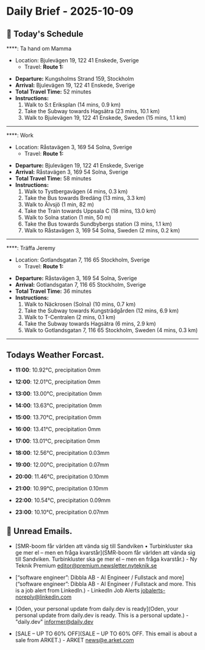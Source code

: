 # Daily Brief - 2025-10-09

## 📅 Today's Schedule


****: Ta hand om Mamma
  - Location: Bjulevägen 19, 122 41 Enskede, Sverige
      - Travel: **Route 1:**

*   **Departure:** Kungsholms Strand 159, Stockholm
*   **Arrival:** Bjulevägen 19, 122 41 Enskede, Sverige
*   **Total Travel Time:** 52 minutes
*   **Instructions:**
    1.  Walk to S:t Eriksplan (14 mins, 0.9 km)
    2.  Take the Subway towards Hagsätra (23 mins, 10.1 km)
    3.  Walk to Bjulevägen 19, 122 41 Enskede, Sweden (15 mins, 1.1 km)
----------------------------------


****: Work
  - Location: Råstavägen 3, 169 54 Solna, Sverige
      - Travel: **Route 1:**

*   **Departure:** Bjulevägen 19, 122 41 Enskede, Sverige
*   **Arrival:** Råstavägen 3, 169 54 Solna, Sverige
*   **Total Travel Time:** 58 minutes
*   **Instructions:**
    1.  Walk to Tystbergavägen (4 mins, 0.3 km)
    2.  Take the Bus towards Bredäng (13 mins, 3.3 km)
    3.  Walk to Älvsjö (1 min, 82 m)
    4.  Take the Train towards Uppsala C (18 mins, 13.0 km)
    5.  Walk to Solna station (1 min, 50 m)
    6.  Take the Bus towards Sundbybergs station (3 mins, 1.1 km)
    7.  Walk to Råstavägen 3, 169 54 Solna, Sweden (2 mins, 0.2 km)
----------------------------------


****: Träffa Jeremy
  - Location: Gotlandsgatan 7, 116 65 Stockholm, Sverige
      - Travel: **Route 1:**

*   **Departure:** Råstavägen 3, 169 54 Solna, Sverige
*   **Arrival:** Gotlandsgatan 7, 116 65 Stockholm, Sverige
*   **Total Travel Time:** 36 minutes
*   **Instructions:**
    1.  Walk to Näckrosen (Solna) (10 mins, 0.7 km)
    2.  Take the Subway towards Kungsträdgården (12 mins, 6.9 km)
    3.  Walk to T-Centralen (2 mins, 0.1 km)
    4.  Take the Subway towards Hagsätra (6 mins, 2.9 km)
    5.  Walk to Gotlandsgatan 7, 116 65 Stockholm, Sweden (4 mins, 0.3 km)
----------------------------------

## Todays Weather Forcast.


- **11:00**: 10.92°C, precipitation 0mm

- **12:00**: 12.01°C, precipitation 0mm

- **13:00**: 13.00°C, precipitation 0mm

- **14:00**: 13.63°C, precipitation 0mm

- **15:00**: 13.70°C, precipitation 0mm

- **16:00**: 13.41°C, precipitation 0mm

- **17:00**: 13.01°C, precipitation 0mm

- **18:00**: 12.56°C, precipitation 0.03mm

- **19:00**: 12.00°C, precipitation 0.07mm

- **20:00**: 11.46°C, precipitation 0.10mm

- **21:00**: 10.99°C, precipitation 0.10mm

- **22:00**: 10.54°C, precipitation 0.09mm

- **23:00**: 10.10°C, precipitation 0.07mm


## 📧 Unread Emails.

- [SMR-boom får världen att vända sig till Sandviken • Turbinkluster ska ge mer el – men en fråga kvarstår](SMR-boom får världen att vända sig till Sandviken. Turbinkluster ska ge mer el – men en fråga kvarstår.) - Ny Teknik Premium <editor@premium.newsletter.nyteknik.se>

- [“software engineer”: Dibbla AB - AI Engineer / Fullstack and more](“software engineer”: Dibbla AB - AI Engineer / Fullstack and more. This is a job alert from LinkedIn.) - LinkedIn Job Alerts <jobalerts-noreply@linkedin.com>

- [Oden, your personal update from daily.dev is ready](Oden, your personal update from daily.dev is ready. This is a personal update.) - "daily.dev" <informer@daily.dev>

- [SALE – UP TO 60% OFF](SALE – UP TO 60% OFF. This email is about a sale from ARKET.) - ARKET <news@e.arket.com>

